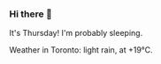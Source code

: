 ### Hi there :wave:

It's Thursday! I'm probably sleeping.

Weather in Toronto: light rain, at +19°C.
